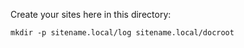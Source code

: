 Create your sites here in this directory:

```
mkdir -p sitename.local/log sitename.local/docroot
```

